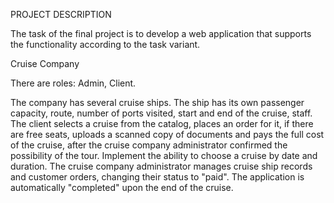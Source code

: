 PROJECT DESCRIPTION

The task of the final project is to develop a web application that supports the functionality according to the task variant.

Cruise Company

There are roles: Admin, Client.

The company has several cruise ships. The ship has its own passenger capacity, route, number of ports visited, start and end of the cruise, staff.
The client selects a cruise from the catalog, places an order for it, if there are free seats, uploads a scanned copy of documents and pays the full cost of the cruise, after the cruise company administrator confirmed the possibility of the tour.
Implement the ability to choose a cruise by date and duration.
The cruise company administrator manages cruise ship records and customer orders, changing their status to "paid".
The application is automatically "completed" upon the end of the cruise. 
